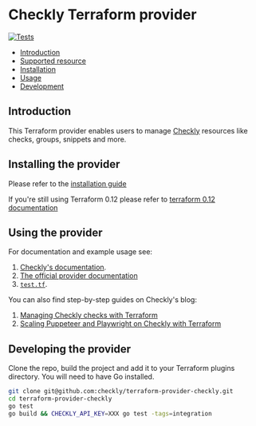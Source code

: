 # Checkly Terraform provider

[![Tests](https://github.com/checkly/terraform-provider-checkly/actions/workflows/test.yml/badge.svg)](https://github.com/checkly/terraform-provider-checkly/actions/workflows/test.yml)

* [Introduction](#introduction)
* [Supported resource](#supported-resources)
* [Installation](#installing-the-provider)
* [Usage](#using-the-provider)
* [Development](#developing-the-provider)

## Introduction

This Terraform provider enables users to manage [Checkly](https://checklyhq.com) resources like checks, groups, snippets and more.

## Installing the provider

Please refer to the [installation guide](https://github.com/checkly/terraform-provider-checkly/blob/master/docs/guides/getting-started.md)

If you're still using Terraform 0.12 please refer to [terraform 0.12 documentation](https://github.com/checkly/terraform-provider-checkly/blob/master/docs/guides/support-for-terraform-0.12.md)

## Using the provider

For documentation and example usage see:
1. [Checkly's documentation](https://www.checklyhq.com/docs/integrations/terraform/).
2. [The official provider documentation](https://registry.terraform.io/providers/checkly/checkly/latest/docs)
3. [`test.tf`](https://github.com/checkly/terraform-provider-checkly/blob/master/test.tf).

You can also find step-by-step guides on Checkly's blog:

1. [Managing Checkly checks with Terraform](https://blog.checklyhq.com/managing-checkly-checks-with-terraform/)
2. [Scaling Puppeteer and Playwright on Checkly with Terraform](https://blog.checklyhq.com/scaling-puppeteer-playwright-on-checkly-with-terraform/)

## Developing the provider

Clone the repo, build the project and add it to your Terraform plugins directory. You will need to have Go installed.

```bash
git clone git@github.com:checkly/terraform-provider-checkly.git
cd terraform-provider-checkly
go test
go build && CHECKLY_API_KEY=XXX go test -tags=integration
```
